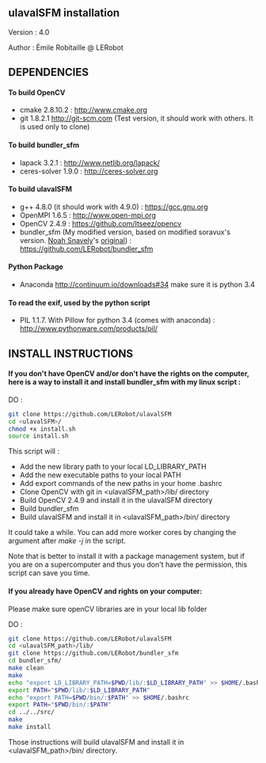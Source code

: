 ulavalSFM installation
----------------------

Version : 4.0

Author : Émile Robitaille @ LERobot

DEPENDENCIES
------------

#### To build OpenCV

* cmake 2.8.10.2 : http://www.cmake.org
* git 1.8.2.1 http://git-scm.com (Test version, it should work with others. It is used only to clone)

#### To build bundler_sfm

* lapack 3.2.1 : http://www.netlib.org/lapack/
* ceres-solver 1.9.0 : http://ceres-solver.org

#### To build ulavalSFM

* g++ 4.8.0 (it should work with 4.9.0) : https://gcc.gnu.org
* OpenMPI 1.6.5 : http://www.open-mpi.org
* OpenCV 2.4.9 : https://github.com/Itseez/opencv
* bundler\_sfm (My modified version, based on modified soravux's version. <a href=https://github.com/snavely>Noah Snavely</a>'s <a href=https://github.com/snavely/bundler\_sfm>original</a>) : https://github.com/LERobot/bundler_sfm
 
#### Python Package

* Anaconda http://continuum.io/downloads#34 make sure it is python 3.4

#### To read the exif, used by the python script

* PIL 1.1.7. With Pillow for python 3.4 (comes with anaconda) : http://www.pythonware.com/products/pil/

INSTALL INSTRUCTIONS
--------------------

#### If you don't have OpenCV and/or don't have the rights on the computer, here is a way to install it and install bundler_sfm with my linux script :

DO :

```Bash
git clone https://github.com/LERobot/ulavalSFM
cd <ulavalSFM>/
chmod +x install.sh
source install.sh
```

This script will :

- Add the new library path to your local LD\_LIBRARY\_PATH
- Add the new executable paths to your local PATH
- Add export commands of the new paths in your home .bashrc
- Clone OpenCV with git in \<ulavalSFM_path\>/lib/ directory
- Build OpenCV 2.4.9 and install it in the ulavalSFM directory
- Build bundler_sfm
- Build ulavalSFM and install it in \<ulavalSFM_path\>/bin/ directory

It could take a while. You can add more worker cores by changing the argument after _make -j_ in the script.

Note that is better to install it with a package management system, but if you are on a supercomputer and thus you don't have the permission, this script can save you time.

#### If you already have OpenCV and rights on your computer:

Please make sure openCV libraries are in your local lib folder

DO :

```Bash
git clone https://github.com/LERobot/ulavalSFM
cd <ulavalSFM_path>/lib/
git clone https://github.com/LERobot/bundler_sfm
cd bundler_sfm/
make clean
make
echo "export LD_LIBRARY_PATH=$PWD/lib/:$LD_LIBRARY_PATH" >> $HOME/.bashrc
export PATH="$PWD/lib/:$LD_LIBRARY_PATH"
echo "export PATH=$PWD/bin/:$PATH" >> $HOME/.bashrc
export PATH="$PWD/bin/:$PATH"
cd ../../src/
make
make install
```

Those instructions will build ulavalSFM and install it in \<ulavalSFM_path\>/bin/ directory.




